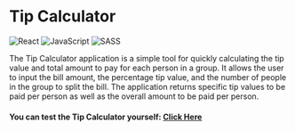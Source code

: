 # Tip Calculator
![React](https://img.shields.io/badge/react-%2320232a.svg?style=for-the-badge&logo=react&logoColor=%2361DAFB)
![JavaScript](https://img.shields.io/badge/javascript-%23323330.svg?style=for-the-badge&logo=javascript&logoColor=%23F7DF1E)
![SASS](https://img.shields.io/badge/SASS-hotpink.svg?style=for-the-badge&logo=SASS&logoColor=white)

The Tip Calculator application is a simple tool for quickly calculating the tip value and total amount to pay for each person in a group. It allows the user to input the bill amount, the percentage tip value, and the number of people in the group to split the bill. The application returns specific tip values to be paid per person as well as the overall amount to be paid per person.

#### You can test the Tip Calculator yourself: [Click Here](https://responsive-tip-calculator-03.netlify.app/)
